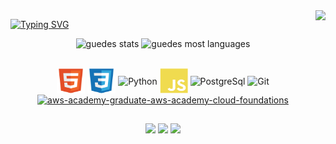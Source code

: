 
<img align="right" height="590em" src="https://raw.githubusercontent.com/gist/GuedesPeter/a6529ad2aa98a6ebfbf28bb6b4d7d070/raw/2f7fe5b4520594276d44bb79ce6509bfad4ffa74/CardReadme.svg"/>

[![Typing SVG](https://readme-typing-svg.herokuapp.com/?color=FF8C00&size=35&center=true&vCenter=true&width=500&lines=Olá+!;Eu+sou+o+Paulo;Bem+-+Vindo!+🖖🏻)](https://git.io/typing-svg)

  

<p align="center">
<img width="350em" src="https://github-readme-stats.vercel.app/api?username=guedespeter&show_icons=true&theme=great-gatsby" alt="guedes stats"/>
<img width="350em"  src="https://github-readme-stats.vercel.app/api/top-langs/?username=guedespeter&layout=compact&theme=great-gatsby" alt="guedes most languages"/>
</p>





<div align="center" style="display: inline_block"><br/>
  
  <img align="center" alt="HTML" height="40" width="45" src="https://raw.githubusercontent.com/devicons/devicon/master/icons/html5/html5-original.svg">
  <img align="center" alt="CSS" height="40" width="45" src="https://raw.githubusercontent.com/devicons/devicon/master/icons/css3/css3-original.svg"/>
  <img align="center" alt="Python" height="40" width="45" src="https://cdn.jsdelivr.net/gh/devicons/devicon/icons/python/python-original.svg" />     
  <img align="center" alt="Js" height="40" width="45" src="https://raw.githubusercontent.com/devicons/devicon/master/icons/javascript/javascript-plain.svg">
  <img align="center" alt="PostgreSql" height="40" width="45" src="https://cdn.jsdelivr.net/gh/devicons/devicon/icons/postgresql/postgresql-original.svg" />       
  <img align="center" alt="Git" height="40" width="45" src="https://cdn.jsdelivr.net/gh/devicons/devicon/icons/git/git-original.svg" />
  
  <a href="https://www.credly.com/badges/309ab3cf-5278-47c2-b17c-8c02c5386503/public_url">
    <img align="center" src="https://github.com/user-attachments/assets/566d19c2-4fe9-4a8f-b596-94d6a1037546" alt="aws-academy-graduate-aws-academy-cloud-foundations" height="45" width="45"/>
  </a>
          
</div>


##

<div align="center" >
  <a href="https://www.linkedin.com/in/pauloeduardoguedes/" target="_blank"><img src="https://img.shields.io/badge/-LinkedIn-%230077B5?style=for-the-badge&logo=linkedin&logoColor=midnight-purple" target="_blank"></a>
  <a href="mailto:eduardopeter91@gmail.com"><img src="https://img.shields.io/badge/-Gmail-%23333?style=for-the-badge&logo=gmail&logoColor=midnight-purple" target="_blank"></a>
   <a href="https://discord.com/channels/@pauloeduardo"><img src="https://img.shields.io/badge/Discord-7289DA?style=for-the-badge&logo=discord&logoColor=midnight-purple" target="_blank"></a>
</div>



